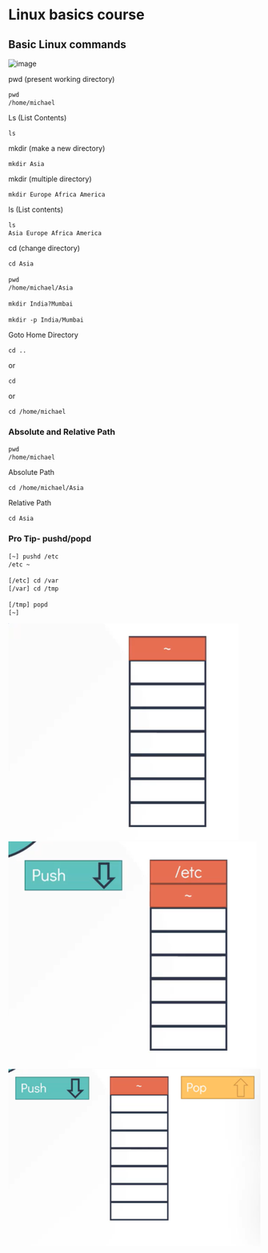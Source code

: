 # Linux basics course
## Basic Linux commands 


<img width="1000" height="380" alt="image" src="https://github.com/user-attachments/assets/e0f78580-8ee9-4c03-b042-a0201664ff96" />


pwd (present working directory)

    pwd
    /home/michael

Ls (List Contents)

    ls

mkdir (make a new directory)

    mkdir Asia

mkdir (multiple directory)

    mkdir Europe Africa America

ls (List contents)

    ls
    Asia Europe Africa America

cd (change directory)

    cd Asia

    pwd
    /home/michael/Asia

    mkdir India?Mumbai

    mkdir -p India/Mumbai

Goto Home Directory 

    cd ..
or

    cd

or

    cd /home/michael


### Absolute and Relative Path

    pwd
    /home/michael

Absolute Path

    cd /home/michael/Asia

Relative Path

    cd Asia

### Pro Tip- pushd/popd

    [~] pushd /etc
    /etc ~

    [/etc] cd /var
    [/var] cd /tmp

    [/tmp] popd
    [~]

 ![homw](assets/image-2.png)
 ![push](assets/image-1.png)
 ![pop](assets/image-3.png)